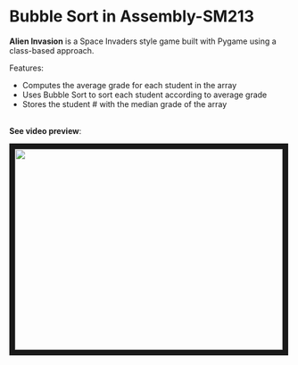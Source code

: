 # Bubble Sort in Assembly-SM213 

<b>Alien Invasion</b> is a Space Invaders style game built with Pygame using a class-based approach. 
<br>

Features:
  - Computes the average grade for each student in the array
  - Uses Bubble Sort to sort each student according to average grade
  - Stores the student # with the median grade of the array
<br>
<b>See video preview</b>:



<br>

<a href="http://www.youtube.com/watch?feature=player_embedded&v=meHyqYl2tCI](https://youtu.be/zJXWIt3Ht2g
" target="_blank"><img src="[http://img.youtube.com/vi/meHyqYl2tCI/0.jpg](https://img.youtube.com/vi/zJXWIt3Ht2g/maxresdefault.jpg)" width="480" height="360" border="10" /></a>


